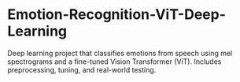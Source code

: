# Emotion-Recognition-ViT-Deep-Learning
Deep learning project that classifies emotions from speech using mel spectrograms and a fine-tuned Vision Transformer (ViT). Includes preprocessing, tuning, and real-world testing.
